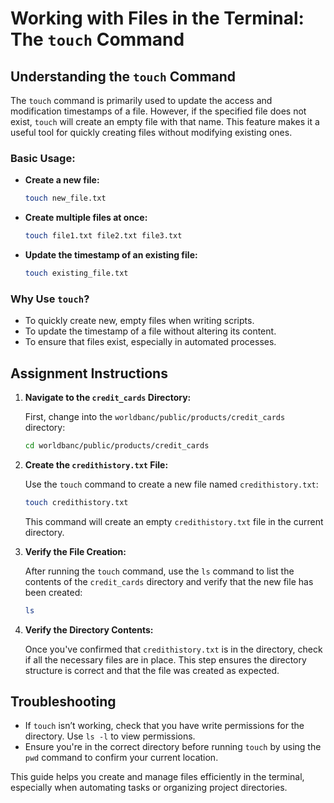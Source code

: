 # Working with Files in the Terminal: The `touch` Command

## Understanding the `touch` Command

The `touch` command is primarily used to update the access and modification timestamps of a file. However, if the specified file does not exist, `touch` will create an empty file with that name. This feature makes it a useful tool for quickly creating files without modifying existing ones.

### Basic Usage:

- **Create a new file:**

  ```bash
  touch new_file.txt
  ```

- **Create multiple files at once:**

  ```bash
  touch file1.txt file2.txt file3.txt
  ```

- **Update the timestamp of an existing file:**

  ```bash
  touch existing_file.txt
  ```

### Why Use `touch`?

- To quickly create new, empty files when writing scripts.
- To update the timestamp of a file without altering its content.
- To ensure that files exist, especially in automated processes.

## Assignment Instructions

1. **Navigate to the `credit_cards` Directory:**

   First, change into the `worldbanc/public/products/credit_cards` directory:

   ```bash
   cd worldbanc/public/products/credit_cards
   ```

2. **Create the `credithistory.txt` File:**

   Use the `touch` command to create a new file named `credithistory.txt`:

   ```bash
   touch credithistory.txt
   ```

   This command will create an empty `credithistory.txt` file in the current directory.

3. **Verify the File Creation:**

   After running the `touch` command, use the `ls` command to list the contents of the `credit_cards` directory and verify that the new file has been created:

   ```bash
   ls
   ```

4. **Verify the Directory Contents:**

   Once you've confirmed that `credithistory.txt` is in the directory, check if all the necessary files are in place. This step ensures the directory structure is correct and that the file was created as expected.

## Troubleshooting

- If `touch` isn’t working, check that you have write permissions for the directory. Use `ls -l` to view permissions.
- Ensure you're in the correct directory before running `touch` by using the `pwd` command to confirm your current location.

This guide helps you create and manage files efficiently in the terminal, especially when automating tasks or organizing project directories.
